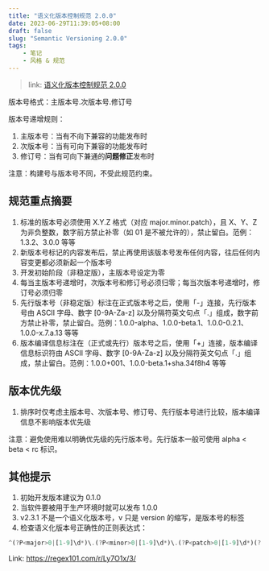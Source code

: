 ```yaml
---
title: "语义化版本控制规范 2.0.0"
date: 2023-06-29T11:39:05+08:00
draft: false
slug: "Semantic Versioning 2.0.0"
tags:
    - 笔记
    - 风格 & 规范
---
```


> link: [语义化版本控制规范 2.0.0](https://semver.org/lang/zh-CN/)

版本号格式：主版本号.次版本号.修订号

版本号递增规则：

1. 主版本号：当有不向下兼容的功能发布时
2. 次版本号：当有可向下兼容的功能发布时
3. 修订号：当有可向下兼通的**问题修正**发布时

注意：构建号与版本号不同，不受此规范约束。

## 规范重点摘要

1. 标准的版本号必须使用 X.Y.Z 格式（对应 major.minor.patch），且 X、Y、Z 为非负整数，数字前方禁止补零（如 01 是不被允许的），禁止留白。范例：1.3.2、3.0.0 等等
2. 新版本号标记的内容发布后，禁止再使用该版本号发布任何内容，往后任何内容变更都必须新起一个版本号
3. 开发初始阶段（非稳定版），主版本号设定为零
4. 每当主版本号递增时，次版本号和修订号必须归零；每当次版本号递增时，修订号必须归零
5. 先行版本号（非稳定版）标注在正式版本号之后，使用「-」连接，先行版本号由 ASCII 字母、数字 [0-9A-Za-z] 以及分隔符英文句点「.」组成，数字前方禁止补零，禁止留白。范例：1.0.0-alpha、1.0.0-beta.1、1.0.0-0.2.1、1.0.0-x.7.a.13 等等
6. 版本编译信息标注在（正式或先行）版本号之后，使用「+」连接，版本编译信息标识符由 ASCII 字母、数字 [0-9A-Za-z] 以及分隔符英文句点「.」组成，禁止留白。范例：1.0.0+001、1.0.0-beta.1+sha.34f8h4 等等

## 版本优先级

1. 排序时仅考虑主版本号、次版本号、修订号、先行版本号进行比较，版本编译信息不影响版本优先级

注意：避免使用难以明确优先级的先行版本号。先行版本一般可使用 alpha < beta < rc 标识。

## 其他提示

1. 初始开发版本建议为 0.1.0
2. 当软件要被用于生产环境时就可以发布 1.0.0
3. v2.3.1 不是一个语义化版本号，v 只是 version 的缩写，是版本号的标签
4. 检查语义化版本号正确性的正则表达式：

```javascript
^(?P<major>0|[1-9]\d*)\.(?P<minor>0|[1-9]\d*)\.(?P<patch>0|[1-9]\d*)(?:-(?P<prerelease>(?:0|[1-9]\d*|\d*[a-zA-Z-][0-9a-zA-Z-]*)(?:\.(?:0|[1-9]\d*|\d*[a-zA-Z-][0-9a-zA-Z-]*))*))?(?:\+(?P<buildmetadata>[0-9a-zA-Z-]+(?:\.[0-9a-zA-Z-]+)*))?$
```

Link: https://regex101.com/r/Ly7O1x/3/